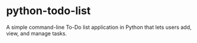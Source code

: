 # python-todo-list
A simple command-line To-Do list application in Python that lets users add, view, and manage tasks.
